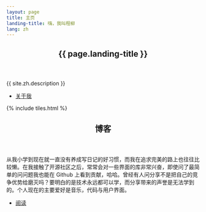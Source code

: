 ```yaml
---
layout: page
title: 主页
landing-title: 嗨，我叫程柳
lang: zh
---
```


<section id="banner" class="major">
	<div class="inner">
		<header class="major">
			<h1>{{ page.landing-title }}</h1>
		</header>
		<div class="content">
			<p>{{ site.zh.description }}</p>
			<ul class="actions">
				<li><a href="about" class="button next scrolly">关于我</a></li>
			</ul>
		</div>
	</div>
</section>

<div id="main">

{% include tiles.html %}

<section id="two">
	<div class="inner">
		<header class="major">
			<h2>博客</h2>
		</header>
		<p>从我小学到现在就一直没有养成写日记的好习惯，而我在追求完美的路上也往往比较懒。在我接触了开源社区之后，常常会对一些界面的库非常兴奋，即使问了最简单的问问题我也能在 Github 上看到贡献，哈哈。曾经有人问分享不是把自己的竞争优势给磨灭吗？要明白的是技术永远都可以学，而分享带来的声誉是无法学到的。个人现在的主要爱好是音乐，代码与用户界面。</p>
		<ul class="actions">
			<li><a href="blog" class="button next">阅读</a></li>
		</ul>
	</div>
</section>

</div>